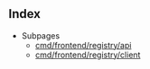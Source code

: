 # 

## Index

* Subpages
  * [cmd/frontend/registry/api](registry/api.md)
  * [cmd/frontend/registry/client](registry/client.md)


